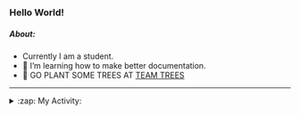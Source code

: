 ### Hello World!

##### About:
- Currently I am a student.
- 🌱 I’m learning how to make better documentation.
- 🌱 GO PLANT SOME TREES AT [TEAM TREES](https://teamtrees.org/)

---
<details>
  <summary>:zap: My Activity:</summary>
  
<!--START_SECTION:waka-->
![Code Time](http://img.shields.io/badge/Code%20Time-1%2C241%20hrs%2048%20mins-blue)

**I'm a Night 🦉** 

```text
🌞 Morning                2014 commits        ███░░░░░░░░░░░░░░░░░░░░░░   10.26 % 
🌆 Daytime                6619 commits        ████████░░░░░░░░░░░░░░░░░   33.70 % 
🌃 Evening                5656 commits        ███████░░░░░░░░░░░░░░░░░░   28.80 % 
🌙 Night                  5350 commits        ███████░░░░░░░░░░░░░░░░░░   27.24 % 
```
📅 **I'm Most Productive on Wednesday** 

```text
Monday                   2712 commits        ███░░░░░░░░░░░░░░░░░░░░░░   13.81 % 
Tuesday                  2694 commits        ███░░░░░░░░░░░░░░░░░░░░░░   13.72 % 
Wednesday                4649 commits        ██████░░░░░░░░░░░░░░░░░░░   23.67 % 
Thursday                 2590 commits        ███░░░░░░░░░░░░░░░░░░░░░░   13.19 % 
Friday                   2097 commits        ███░░░░░░░░░░░░░░░░░░░░░░   10.68 % 
Saturday                 1677 commits        ██░░░░░░░░░░░░░░░░░░░░░░░   08.54 % 
Sunday                   3220 commits        ████░░░░░░░░░░░░░░░░░░░░░   16.40 % 
```


📊 **This Week I Spent My Time On** 

```text
🔥 Editors: 
Android Studio           4 hrs 27 mins       ███████████████░░░░░░░░░░   61.03 % 
IntelliJ                 2 hrs 3 mins        ███████░░░░░░░░░░░░░░░░░░   28.31 % 
VS Code                  46 mins             ███░░░░░░░░░░░░░░░░░░░░░░   10.66 % 

🐱‍💻 Projects: 
java-springboot-projects 2 hrs 3 mins        ███████░░░░░░░░░░░░░░░░░░   28.31 % 
swag-store               1 hr 43 mins        ██████░░░░░░░░░░░░░░░░░░░   23.69 % 
CSE224-Fundamentals-of-An1 hr 4 mins         ████░░░░░░░░░░░░░░░░░░░░░   14.83 % 
test                     49 mins             ███░░░░░░░░░░░░░░░░░░░░░░   11.37 % 
Little Lemon             36 mins             ██░░░░░░░░░░░░░░░░░░░░░░░   08.31 % 
```


 Last Updated on 22/10/2023 02:18:49 UTC
<!--END_SECTION:waka-->
</details>

